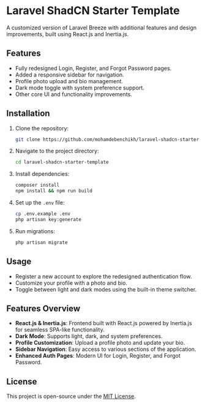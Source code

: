 # Laravel ShadCN Starter Template

A customized version of Laravel Breeze with additional features and design improvements, built using React.js and Inertia.js.

## Features
- Fully redesigned Login, Register, and Forgot Password pages.
- Added a responsive sidebar for navigation.
- Profile photo upload and bio management.
- Dark mode toggle with system preference support.
- Other core UI and functionality improvements.

## Installation

1. Clone the repository:
   ```bash
   git clone https://github.com/mohamdebenchikh/laravel-shadcn-starter-template.git
   ```
2. Navigate to the project directory:
   ```bash
   cd laravel-shadcn-starter-template
   ```
3. Install dependencies:
   ```bash
   composer install
   npm install && npm run build
   ```
4. Set up the `.env` file:
   ```bash
   cp .env.example .env
   php artisan key:generate
   ```
5. Run migrations:
   ```bash
   php artisan migrate
   ```

## Usage

- Register a new account to explore the redesigned authentication flow.
- Customize your profile with a photo and bio.
- Toggle between light and dark modes using the built-in theme switcher.

## Features Overview

- **React.js & Inertia.js**: Frontend built with React.js powered by Inertia.js for seamless SPA-like functionality.
- **Dark Mode**: Supports light, dark, and system preferences.
- **Profile Customization**: Upload a profile photo and update your bio.
- **Sidebar Navigation**: Easy access to various sections of the application.
- **Enhanced Auth Pages**: Modern UI for Login, Register, and Forgot Password.

## License

This project is open-source under the [MIT License](LICENSE).

